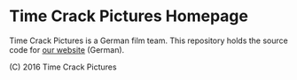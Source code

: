 # Time Crack Pictures Homepage

Time Crack Pictures is a German film team. 
This repository holds the source code for [our website][tcp-de] (German).

(C) 2016 Time Crack Pictures

[tcp-de]: http://www.timecrackpictures.de
